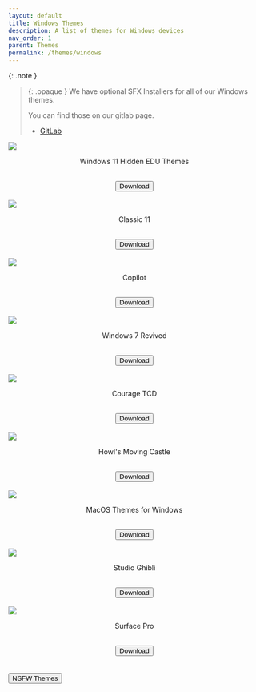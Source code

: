 ```yaml
---
layout: default
title: Windows Themes
description: A list of themes for Windows devices
nav_order: 1
parent: Themes
permalink: /themes/windows
---
```



{: .note }
> {: .opaque }
> We have optional SFX Installers for all of our Windows themes.
>
> You can find those on our gitlab page.
> 
> <ul>
>   <li> <a href="https://gitlab.com/the-back-room/Themes/-/tree/main/Windows" target="_blank">GitLab</a></li>
> </ul>


<div class="gallery">
<div class="w3-card">
<img src="../assets/images/themes/sfw/SUNSET_DARK.jpg" />
</div>
<div class="w3-container">
<p class="text-small" style="text-align:center">Windows 11 Hidden EDU Themes</p>
<br />
<span class="fs-3">
<div align="center" class="text-small">
<a href="https://gitlab.com/the-back-room/Themes/-/archive/main/Themes-main.zip?path=Windows/SFW/Windows-11-Hidden-EDU-Themes" target="_blank">
<button type="button" name="button" class="btn">Download</button></a> 
</div>
</span>
<br />
</div>
</div>

<div class="w3-card">
<div class="responsive">
<img src="../assets/images/themes/sfw/CLASSIC-11.jpg" />
</div>
<div class="w3-container">
<p class="text-small" style="text-align:center">Classic 11</p>
<br />
<span class="fs-3">
<div align="center" class="text-small">
<a href="https://gitlab.com/the-back-room/Themes/-/archive/main/Themes-main.zip?path=Windows/SFW/Classic-11" target="_blank">
<button type="button" name="button" class="btn">Download</button></a> 
</div>
</span>
<br />
</div>
</div>

<div class="w3-card">
<div class="responsive">
<img src="../assets/images/themes/sfw/COPILOT.jpg" />
</div>
<div class="w3-container">
<p class="text-small" style="text-align:center">Copilot</p>
<br />
<span class="fs-3">
<div align="center" class="text-small">
<a href="https://gitlab.com/the-back-room/Themes/-/archive/main/Themes-main.zip?path=Windows/SFW/Microsoft-Copilot" target="_blank">
<button type="button" name="button" class="btn">Download</button></a> 
</div>
</span>
<br />
</div>
</div>

<div class="w3-card">
<div class="responsive">
<img src="../assets/images/themes/sfw/WINDOWS-7-REVIVED.jpg" />
</div>
<div class="w3-container">
<p class="text-small" style="text-align:center">Windows 7 Revived</p>
<br />
<span class="fs-3">
<div align="center" class="text-small">
<a href="https://gitlab.com/the-back-room/Themes/-/archive/main/Themes-main.zip?path=Windows/SFW/Windows-7-Revived" target="_blank">
<button type="button" name="button" class="btn">Download</button></a> 
</div>
</span>
<br />
</div>
</div>

<div class="w3-card">
<div class="responsive">
<img src="../assets/images/themes/sfw/COURAGE-TCD.jpg" />
</div>
<div class="w3-container">
<p class="text-small" style="text-align:center">Courage TCD</p>
<br />
<span class="fs-3">
<div align="center" class="text-small">
<a href="https://gitlab.com/the-back-room/Themes/-/archive/main/Themes-main.zip?path=Windows/SFW/Courage-TCD" target="_blank">
<button type="button" name="button" class="btn">Download</button></a> 
</div>
</span>
<br />
</div>
</div>

<div class="w3-card">
<div class="responsive">
<img src="../assets/images/themes/sfw/HOWLS-MOVING-CASTLE.jpg" />
</div>
<div class="w3-container">
<p class="text-small" style="text-align:center">Howl's Moving Castle</p>
<br />
<span class="fs-3">
<div align="center" class="text-small">
<a href="https://gitlab.com/the-back-room/Themes/-/archive/main/Themes-main.zip?path=Windows/SFW/Howls-Moving-Castle" target="_blank">
<button type="button" name="button" class="btn">Download</button></a> 
</div>
</span>
<br />
</div>
</div>

<div class="w3-card">
<div class="responsive">
<img src="../assets/images/themes/sfw/MACOS-THEMES-FOR-WINDOWS.jpg" />
</div>
<div class="w3-container">
<p class="text-small" style="text-align:center">MacOS Themes for Windows</p>
<br />
<span class="fs-3">
<div align="center" class="text-small">
<a href="https://gitlab.com/the-back-room/Themes/-/archive/main/Themes-main.zip?path=Windows/SFW/MacOS-Themes-for-Windows" target="_blank">
<button type="button" name="button" class="btn">Download</button></a> 
</div>
</span>
<br />
</div>
</div>

<div class="w3-card">
<div class="responsive">
<img src="../assets/images/themes/sfw/STUDIO-GHIBLI.jpg" />
</div>
<div class="w3-container">
<p class="text-small" style="text-align:center">Studio Ghibli</p>
<br />
<span class="fs-3">
<div align="center" class="text-small">
<a href="https://gitlab.com/the-back-room/Themes/-/archive/main/Themes-main.zip?path=Windows/SFW/Studio-Ghibli" target="_blank">
<button type="button" name="button" class="btn">Download</button></a> 
</div>
</span>
<br />
</div>
</div>

<div class="w3-card">
<div class="responsive">
<img src="../assets/images/themes/sfw/SURFACE-PRO.jpg" />
</div>
<div class="w3-container">
<p class="text-small" style="text-align:center">Surface Pro</p>
<br />
<span class="fs-3">
<div align="center" class="text-small">
<a href="https://gitlab.com/the-back-room/Themes/-/archive/main/Themes-main.zip?path=Windows/SFW/Microsoft-Surface-Pro" target="_blank">
<button type="button" name="button" class="btn">Download</button></a> 
</div>
</span>
<br />
</div>
</div>
</div>

<!-- ////////////////////////////////////////////////////////////////////////////////////////////////////////////////////// -->
<br />
<a href="/themes/windows/nsfw">
<button type="button" name="button" class="btn">NSFW Themes</button></a> 
<br />
<!-- ////////////////////////////////////////////////////////////////////////////////////////////////////////////////////// -->